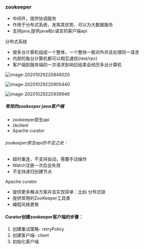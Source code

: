 ### zookeeper

- 中间件，提供协调服务
- 作用于分布式系统，发挥其优势，可以为大数据服务
- 支持java,提供java和c语言的客户端api

分布式系统

- 很多台计算机组成一个整体，一个整体一致对外并且处理同一请求
- 内部的每台计算机都可以相互通信(rest/rpc)
- 客户端到服务端的一次请求到响应结束会经历多台计算机

![image-20201029220849020](C:\Users\Ally\AppData\Roaming\Typora\typora-user-images\image-20201029220849020.png)

![image-20201029220905440](C:\Users\Ally\AppData\Roaming\Typora\typora-user-images\image-20201029220905440.png)

![image-20201029220939946](C:\Users\Ally\AppData\Roaming\Typora\typora-user-images\image-20201029220939946.png)

##### 常用的zookeeper java客户端

- zookeeper原生api
- zkclient
- Apache curator

###### zookeeper原生api的不足之处：

- 超时重连，不支持自动，需要手动操作
- Watch注册一次后会失效
- 不支持递归创建节点

Apache curator

- 提供更多解决方案并且实现简单：比如 分布式锁
- 提供常用的ZooKeeper工具类
- 编程风格更爽

#### Curator创建zookeeper客户端的步骤：

1. 创建重试策略- retryPolicy
2. 创建客户端- client
3. 初始化客户端

